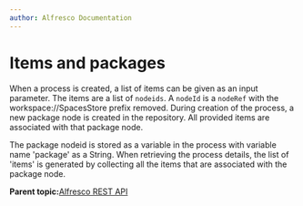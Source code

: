 ```yaml
---
author: Alfresco Documentation
---
```


# Items and packages

When a process is created, a list of items can be given as an input parameter. The items are a list of `nodeids`. A `nodeId` is a `nodeRef` with the workspace://SpacesStore prefix removed. During creation of the process, a new package node is created in the repository. All provided items are associated with that package node.

The package nodeid is stored as a variable in the process with variable name 'package' as a String. When retrieving the process details, the list of 'items' is generated by collecting all the items that are associated with the package node.

**Parent topic:**[Alfresco REST API](../../../pra/1/topics/pra-welcome-aara.md)

